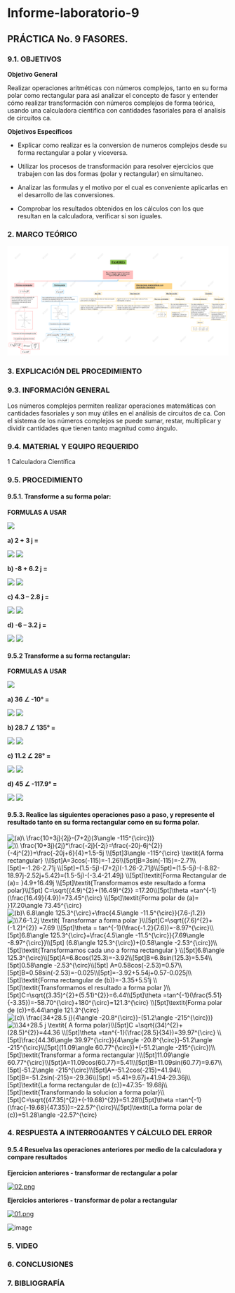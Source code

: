 # Informe-laboratorio-9
 
**<H2>PRÁCTICA No. 9 FASORES.</H2>**

**<H3>9.1. OBJETIVOS</H3>**

**Objetivo General**

Realizar operaciones aritméticas con números complejos, tanto en su forma polar 
como rectangular para asi analizar el concepto de fasor y entender cómo realizar transformación con números complejos de forma teórica, usando una calculadora cientifica con cantidades fasoriales para el analisis de circuitos ca.

**Objetivos Específicos**

- Explicar como realizar es la conversion de numeros complejos desde su forma rectangular a polar y viceversa.

- Utilizar los procesos de transformación para resolver ejercicios que trabajen con las dos formas (polar y rectangular) en simultaneo.

- Analizar las formulas y el motivo por el cual es conveniente aplicarlas en el desarrollo de las conversiones.

- Comprobar los resultados obtenidos en los cálculos con los que resultan en la calculadora, verificar si son iguales.

**<H3>2. MARCO TEÓRICO</H3>**

![Image text](https://github.com/S3bastianCaceres/Informe-laboratorio-9/blob/main/FASO%209999.png)

**<H3>3. EXPLICACIÓN DEL PROCEDIMIENTO</H3>**

**<H3>9.3. INFORMACIÓN GENERAL</H3>**

Los números complejos permiten realizar operaciones matemáticas con 
cantidades fasoriales y son muy útiles en el análisis de circuitos de ca. Con el sistema de 
los números complejos se puede sumar, restar, multiplicar y dividir cantidades que tienen 
tanto magnitud como ángulo.

**<H3>9.4. MATERIAL Y EQUIPO REQUERIDO</H3>**


1 Calculadora Científica



**<H3>9.5. PROCEDIMIENTO</H3>**

**<H4>9.5.1. Transforme a su forma polar:</H4>**

**FORMULAS A USAR**

<img src="https://chart.apis.google.com/chart?cht=tx&chl=C%3D%20%5Csqrt%7B%20A%5E%7B2%7D%20%2B%20B%5E%7B2%7D%20%7D%20%5C%5C%0A%20%5Ctheta%20%3Dtan%5E%7B-1%7D%20%20%5Cbig(%20%5Cfrac%7B%20%5Cpm%20B%7D%7BA%7D%20%5Cbig)%20">


**a) 2 + 3 j =**

<img src="https://chart.apis.google.com/chart?cht=tx&chl=%20%5Cbullet%20Magnitud%5C%5C%0AC%3D%20%5Csqrt%7B%202%5E%7B2%7D%20%2B%203%5E%7B2%7D%20%7D%20%3D%20%5Csqrt%7B13%7D%20%5C%5C%0A%20%5Cbullet%20Angulo%20%5C%20de%20%5C%20fase%20%5C%5C%0A%20%5Ctheta%20%3Dtan%5E%7B-1%7D%20%20%5Cbig(%20%5Cfrac%7B3%7D%7B2%7D%20%5Cbig))%3D%2056.31%5E%7B%20%5Ccirc%20%7D%20%20">

<img src="https://chart.apis.google.com/chart?cht=tx&chl=%5Cbullet%20Resultado%5C%5C%20%5Csqrt%7B13%7D%20%5C%20%20%5Cangle%20%2056.31%5E%7B%20%5Ccirc%20%7D%0A">

**b) -8 + 6.2 j =**

<img src="https://chart.apis.google.com/chart?cht=tx&chl=%20%5Cbullet%20Magnitud%5C%5C%0AC%3D%20%5Csqrt%7B%20(-8)%5E%7B2%7D%20%2B%20(6.2)%5E%7B2%7D%20%7D%20%3D%2010.12%20%5C%5C%0A%20%5Cbullet%20Angulo%20%5C%20de%20%5C%20fase%20%5C%5C%0A%20%5Ctheta%20%3Dtan%5E%7B-1%7D%20%20%5Cbig(%20-%5Cfrac%7B6.2%7D%7B8%7D%20%5Cbig)%3D%20-37.77%5E%7B%20%5Ccirc%20%7D%20%20%5C%5C%0A">

<img src="https://chart.apis.google.com/chart?cht=tx&chl=%5Cbullet%20Resultado%5C%5C%2010.12%20%5C%20%5Cangle%20-37.77-180%5E%7B%20%5Ccirc%20%7D%5C%5C%0A10.12%20%5C%20%5Cangle%20142.23%5E%7B%20%5Ccirc%20%7D">

**c) 4.3 – 2.8 j =** 

<img src="https://chart.apis.google.com/chart?cht=tx&chl=%20%5Cbullet%20Magnitud%5C%5C%0AC%3D%20%5Csqrt%7B%20(4.3)%5E%7B2%7D%20%2B%20(-2.8)%5E%7B2%7D%20%7D%20%3D%205.13%20%5C%5C%0A%20%5Cbullet%20Angulo%20%5C%20de%20%5C%20fase%20%5C%5C%0A%20%5Ctheta%20%3Dtan%5E%7B-1%7D%20%20%5Cbig(%20-%5Cfrac%7B2.8%7D%7B4.3%7D%20%5Cbig)%3D%20-33.07%5E%7B%20%5Ccirc%20%7D%20%20%5C%5C%0A">

<img src="https://chart.apis.google.com/chart?cht=tx&chl=%5Cbullet%20Resultado%5C%5C%205.13%20%5C%20%20%5Cangle%20%20-33.07%5E%7B%20%5Ccirc%20%7D%0A">

**d) -6 – 3.2 j =**

<img src="https://chart.apis.google.com/chart?cht=tx&chl=%20%5Cbullet%20Magnitud%5C%5C%0AC%3D%20%5Csqrt%7B%20(-6)%5E%7B2%7D%20%2B%20(-3.2)%5E%7B2%7D%20%7D%20%3D%206.8%20%5C%5C%0A%20%5Cbullet%20Angulo%20%5C%20de%20%5C%20fase%20%5C%5C%0A%20%5Ctheta%20%3Dtan%5E%7B-1%7D%20%20%5Cbig(%20%5Cfrac%7B3.2%7D%7B6%7D%20%5Cbig)%3D%2028.07%5E%7B%20%5Ccirc%20%7D%20%20%5C%5C%0A">

<img src="https://chart.apis.google.com/chart?cht=tx&chl=%5Cbullet%20Resultado%5C%5C%206.8%20%5C%20%5Cangle%2028.07-180%5E%7B%20%5Ccirc%20%7D%5C%5C%0A6.8%20%5C%20%5Cangle%20-151.93%5E%7B%20%5Ccirc%20%7D">




**<H4>9.5.2 Transforme a su forma rectangular:</H4>**

**FORMULAS A USAR**

<img src="https://chart.apis.google.com/chart?cht=tx&chl=A%3DCcos(%20%5Ctheta%20)%5C%5C%0AB%3DCsin(%20%5Ctheta%20)%0A">

**a) 36 ∠ -10° =** 

<img src="https://chart.apis.google.com/chart?cht=tx&chl=%5Cbullet%20Parte%20%5C%20real%20%5C%5C%0AA%3D36cos(-10)%3D35.45%5C%5C%0A%5Cbullet%20Parte%20%5C%20imaginaria%5C%5C%0AB%3D36sin(-10)%3D-6.25%5C%5C">

<img src="https://chart.apis.google.com/chart?cht=tx&chl=%5Cbullet%20Resultado%20%5C%5C%0A%0A35.45-6.25j">

**b) 28.7 ∠ 135° =** 

<img src="https://chart.apis.google.com/chart?cht=tx&chl=%5Cbullet%20Parte%20%5C%20real%20%5C%5C%0AA%3D28.7cos(135)%3D-20.29%5C%5C%0A%5Cbullet%20Parte%20%5C%20imaginaria%5C%5C%0AB%3D28.7sin(135)%3D20.29%5C%5C">

<img src="https://chart.apis.google.com/chart?cht=tx&chl=%5Cbullet%20Resultado%20%5C%5C%0A%0A-20.29%2B20.29j">

**c) 11.2 ∠ 28° =** 

<img src="https://chart.apis.google.com/chart?cht=tx&chl=%5Cbullet%20Parte%20%5C%20real%20%5C%5C%0AA%3D11.2cos(28)%3D9.88%5C%5C%0A%5Cbullet%20Parte%20%5C%20imaginaria%5C%5C%0AB%3D11.3sin(28)%3D5.30%5C%5C">

<img src="https://chart.apis.google.com/chart?cht=tx&chl=%5Cbullet%20Resultado%20%5C%5C%0A%0A9.88%2B5.30j">

**d) 45 ∠ -117.9° =** 

<img src="https://chart.apis.google.com/chart?cht=tx&chl=%5Cbullet%20Parte%20%5C%20real%20%5C%5C%0AA%3D45cos(-117.9)%3D-21.05%5C%5C%0A%5Cbullet%20Parte%20%5C%20imaginaria%5C%5C%0AB%3D45sin(-117.9)%3D-39.76%5C%5C">

<img src="https://chart.apis.google.com/chart?cht=tx&chl=%5Cbullet%20Resultado%20%5C%5C%0A%0A-21.05-39.76j">
 


**<H4>9.5.3. Realice las siguientes operaciones paso a paso, y represente el resultado tanto en su forma rectangular como en su forma polar.</H4>**

<img src="https://latex.codecogs.com/svg.image?\mathbf{(a)\&space;\frac{10&plus;3j}{2j}-(7&plus;2j)(3\angle&space;-115^{\circ})" title="(a)\ \frac{10+3j}{2j}-(7+2j)(3\angle -115^{\circ})}" />

<img src="https://latex.codecogs.com/svg.image?\\&space;\frac{10&plus;3j}{2j}*\frac{-2j}{-2j}=\frac{-20j-6j^{2}}{-4j^{2}}=\frac{-20j&plus;6}{4}=1.5-5j&space;\\[5pt]3\angle&space;-115^{\circ}&space;\textit{A&space;forma&space;rectangular}&space;\\[5pt]A=3cos(-115)=-1.26\\[5pt]B=3sin(-115)=-2.71\\[5pt]=-1.26-2.71j&space;\\[5pt]=(1.5-5j)-(7&plus;2j)(-1.26-2.71j)\\[5pt]=(1.5-5j)-(-8.82-18.97j-2.52j&plus;5.42)=(1.5-5j)-(-3.4-21.49j)&space;\\[5pt]\textit{Forma&space;Rectangular&space;de&space;(a)=&space;}4.9&plus;16.49j&space;\\[5pt]\textit{Transformamos&space;este&space;resultado&space;a&space;forma&space;polar}\\[5pt]&space;C=\sqrt{(4.9)^{2}&plus;(16.49)^{2}}&space;=17.20\\[5pt]\theta&space;=tan^{-1}(\frac{16.49}{4.9})=73.45^{\circ}&space;\\[5pt]\textit{Forma&space;polar&space;de&space;(a)=&space;}17.20\angle&space;73.45^{\circ}&space;" title="\\ \frac{10+3j}{2j}*\frac{-2j}{-2j}=\frac{-20j-6j^{2}}{-4j^{2}}=\frac{-20j+6}{4}=1.5-5j \\[5pt]3\angle -115^{\circ} \textit{A forma rectangular} \\[5pt]A=3cos(-115)=-1.26\\[5pt]B=3sin(-115)=-2.71\\[5pt]=-1.26-2.71j \\[5pt]=(1.5-5j)-(7+2j)(-1.26-2.71j)\\[5pt]=(1.5-5j)-(-8.82-18.97j-2.52j+5.42)=(1.5-5j)-(-3.4-21.49j) \\[5pt]\textit{Forma Rectangular de (a)= }4.9+16.49j \\[5pt]\textit{Transformamos este resultado a forma polar}\\[5pt] C=\sqrt{(4.9)^{2}+(16.49)^{2}} =17.20\\[5pt]\theta =tan^{-1}(\frac{16.49}{4.9})=73.45^{\circ} \\[5pt]\textit{Forma polar de (a)= }17.20\angle 73.45^{\circ} " />

<img src="https://latex.codecogs.com/svg.image?\mathbf{(b)\&space;6.8\angle&space;125.3^{\circ}&plus;\frac{4.5\angle&space;-11.5^{\circ}}{7.6-j1.2}" title="(b)\ 6.8\angle 125.3^{\circ}+\frac{4.5\angle -11.5^{\circ}}{7.6-j1.2}}" />

<img src="https://latex.codecogs.com/svg.image?\\7.6-1.2j&space;\textit{&space;Transformar&space;a&space;forma&space;polar&space;}\\[5pt]C=\sqrt{(7.6)^{2}&plus;(-1.2)^{2}}&space;=7.69&space;\\[5pt]\theta&space;=&space;tan^{-1}(\frac{-1.2}{7.6})=-8.97^{\circ}\\[5pt]6.8\angle&space;125.3^{\circ}&plus;\frac{4.5\angle&space;-11.5^{\circ}}{7.69\angle&space;-8.97^{\circ}}\\[5pt]&space;(6.8\angle&space;125.3^{\circ})&plus;(0.58\angle&space;-2.53^{\circ})\\[5pt]\textit{Transformamos&space;cada&space;uno&space;a&space;forma&space;rectangular&space;}&space;\\[5pt]6.8\angle&space;125.3^{\circ}\\[5pt]A=6.8cos(125.3)=-3.92\\[5pt]B=6.8sin(125.3)=5.54\\[5pt]0.58\angle&space;-2.53^{\circ}\\[5pt]&space;A=0.58cos(-2.53)=0.57\\[5pt]B=0.58sin(-2.53)=-0.025\\[5pt]=-3.92&plus;5.54j&plus;0.57-0.025j\\[5pt]\textit{Forma&space;rectangular&space;de&space;(b)}=-3.35&plus;5.51j&space;\\[5pt]\textit{Transformamos&space;el&space;resultado&space;a&space;forma&space;polar&space;}\\[5pt]C=\sqrt{(3.35)^{2}&plus;(5.51)^{2}}=6.44\\[5pt]\theta&space;=tan^{-1}(\frac{5.51}{-3.35})=-58.70^{\circ}&plus;180^{\circ}=121.3^{\circ}&space;\\[5pt]\textit{Forma&space;polar&space;de&space;(c)}=6.44\angle&space;121.3^{\circ}&space;" title="\\7.6-1.2j \textit{ Transformar a forma polar }\\[5pt]C=\sqrt{(7.6)^{2}+(-1.2)^{2}} =7.69 \\[5pt]\theta = tan^{-1}(\frac{-1.2}{7.6})=-8.97^{\circ}\\[5pt]6.8\angle 125.3^{\circ}+\frac{4.5\angle -11.5^{\circ}}{7.69\angle -8.97^{\circ}}\\[5pt] (6.8\angle 125.3^{\circ})+(0.58\angle -2.53^{\circ})\\[5pt]\textit{Transformamos cada uno a forma rectangular } \\[5pt]6.8\angle 125.3^{\circ}\\[5pt]A=6.8cos(125.3)=-3.92\\[5pt]B=6.8sin(125.3)=5.54\\[5pt]0.58\angle -2.53^{\circ}\\[5pt] A=0.58cos(-2.53)=0.57\\[5pt]B=0.58sin(-2.53)=-0.025\\[5pt]=-3.92+5.54j+0.57-0.025j\\[5pt]\textit{Forma rectangular de (b)}=-3.35+5.51j \\[5pt]\textit{Transformamos el resultado a forma polar }\\[5pt]C=\sqrt{(3.35)^{2}+(5.51)^{2}}=6.44\\[5pt]\theta =tan^{-1}(\frac{5.51}{-3.35})=-58.70^{\circ}+180^{\circ}=121.3^{\circ} \\[5pt]\textit{Forma polar de (c)}=6.44\angle 121.3^{\circ} " />

<img src="https://latex.codecogs.com/svg.image?\mathbf{(c)\&space;\frac{34&plus;28.5&space;j}{4\angle&space;-20.8^{\circ}}-(51.2\angle&space;-215^{\circ})" title="(c)\ \frac{34+28.5 j}{4\angle -20.8^{\circ}}-(51.2\angle -215^{\circ})}" />


<img src="https://latex.codecogs.com/svg.image?\\34&plus;28.5&space;j&space;\textit{&space;A&space;forma&space;polar}\\[5pt]C&space;=\sqrt{(34)^{2}&plus;(28.5)^{2}}=44.36&space;\\[5pt]\theta&space;=tan^{-1}(\frac{28.5}{34})=39.97^{\circ}&space;\\[5pt]\frac{44.36\angle&space;39.97^{\circ}}{4\angle&space;-20.8^{\circ}}-51.2\angle&space;-215^{\circ}\\[5pt](11.09\angle&space;60.77^{\circ})&plus;(-51.2\angle&space;-215^{\circ})\\[5pt]\textit{Transformar&space;a&space;forma&space;rectangular&space;}\\[5pt]11.09\angle&space;60.77^{\circ}\\[5pt]A=11.09cos(60.77)=5.41\\[5pt]B=11.09sin(60.77)=9.67\\[5pt]-51.2\angle&space;-215^{\circ}\\[5pt]A=-51.2cos(-215)=41.94\\[5pt]B=-51.2sin(-215)=-29.36\\[5pt]&space;=5.41&plus;9.67j&plus;41.94-29.36j\\[5pt]\textit{La&space;forma&space;rectangular&space;de&space;(c)}=47.35-&space;19.68j\\[5pt]\textit{Transformando&space;la&space;solucion&space;a&space;forma&space;polar}\\[5pt]C=\sqrt{(47.35)^{2}&plus;(-19.68)^{2}}=51.28\\[5pt]\theta&space;=tan^{-1}(\frac{-19.68}{47.35})=-22.57^{\circ}\\[5pt]\textit{La&space;forma&space;polar&space;de&space;(c)}=51.28\angle&space;-22.57^{\circ}&space;" title="\\34+28.5 j \textit{ A forma polar}\\[5pt]C =\sqrt{(34)^{2}+(28.5)^{2}}=44.36 \\[5pt]\theta =tan^{-1}(\frac{28.5}{34})=39.97^{\circ} \\[5pt]\frac{44.36\angle 39.97^{\circ}}{4\angle -20.8^{\circ}}-51.2\angle -215^{\circ}\\[5pt](11.09\angle 60.77^{\circ})+(-51.2\angle -215^{\circ})\\[5pt]\textit{Transformar a forma rectangular }\\[5pt]11.09\angle 60.77^{\circ}\\[5pt]A=11.09cos(60.77)=5.41\\[5pt]B=11.09sin(60.77)=9.67\\[5pt]-51.2\angle -215^{\circ}\\[5pt]A=-51.2cos(-215)=41.94\\[5pt]B=-51.2sin(-215)=-29.36\\[5pt] =5.41+9.67j+41.94-29.36j\\[5pt]\textit{La forma rectangular de (c)}=47.35- 19.68j\\[5pt]\textit{Transformando la solucion a forma polar}\\[5pt]C=\sqrt{(47.35)^{2}+(-19.68)^{2}}=51.28\\[5pt]\theta =tan^{-1}(\frac{-19.68}{47.35})=-22.57^{\circ}\\[5pt]\textit{La forma polar de (c)}=51.28\angle -22.57^{\circ} " />


**<H3>4. RESPUESTA A INTERROGANTES Y CÁLCULO DEL ERROR</H3>**

**<H4>9.5.4 Resuelva las operaciones anteriores por medio de la calculadora y compare resultados</H4>**

**Ejercicion anteriores - transformar de rectangular a polar**

[![02.png](https://i.postimg.cc/d3fRLbnt/02.png)](https://postimg.cc/1VpVdYLL)

**Ejercicios anteriores - transformar de polar a rectangular**

[![01.png](https://i.postimg.cc/rmdKzBrm/01.png)](https://postimg.cc/Kk2ZHsQS)

![image](https://user-images.githubusercontent.com/93739242/155146553-15a22b38-a13e-4f7b-a76b-c81a15c7a1e2.png)


**<H3>5. VIDEO</H3>**

**<H3>6. CONCLUSIONES</H3>**

**<H3>7. BIBLIOGRAFÍA</H3>**
